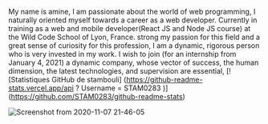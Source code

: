 My name is amine, I am passionate about the world of web programming, I naturally oriented myself towards a career as a web developer.
Currently in training as a web and mobile developer(React JS and Node JS course) at the Wild Code School of Lyon, France.
strong my passion for this field and a great sense of curiosity for this profession, I am a dynamic, rigorous person who is very invested in my work.
I wish to join (for an internship from January 4, 2021) a dynamic company, whose vector of success, the human dimension, the latest technologies, and supervision are essential,
[! [Statistiques GitHub de stambouli] (https://github-readme-stats.vercel.app/api ? Username = STAM0283 )] (https://github.com/STAM0283/github-readme-stats)

![Screenshot from 2020-11-07 21-46-05](https://user-images.githubusercontent.com/62347570/98451117-2f98ca80-2143-11eb-86cc-a26e32b9036e.png)


